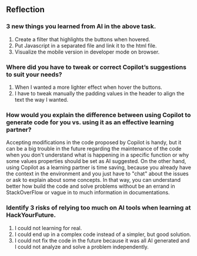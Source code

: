 ## Reflection
### 3 new things you learned from AI in the above task.
1) Create a filter that highlights the buttons when hovered.
2) Put Javascript in a separated file and link it to the html file.
3) Visualize the mobile version in developer mode on browser.

### Where did you have to tweak or correct Copilot’s suggestions to suit your needs?
1) When I wanted a more lighter effect when hover the buttons.
2) I have to tweak manually the padding values in the header to align the text the way I wanted.

### How would you explain the difference between using Copilot to generate code for you vs. using it as an effective learning partner?
Accepting modifications in the code proposed by Copilot is handy, but it can be a big trouble in the future regarding the maintenance of the code when you don't understand what is happening in a specific function or why some values properties should be set as AI suggested. On the other hand, using Copilot as a learning partner is time saving, because you already have the context in the environment and you just have to "chat" about the issues or ask to explain about some concepts. In that way, you can understand better how build the code and solve problems without be an errand in StackOverFlow or vague in to much information in  documentations. 

### Identify 3 risks of relying too much on AI tools when learning at HackYourFuture.
1) I could not learning for real.
2) I could end up in a complex code instead of a simpler, but good solution.
3) I could not fix the code in the future because it was all AI generated and I could not analyze and solve a problem independently.